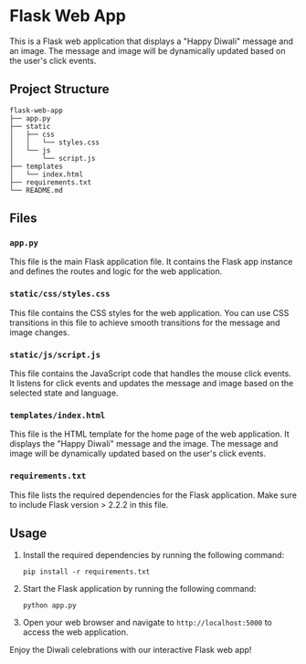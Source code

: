 # Flask Web App

This is a Flask web application that displays a "Happy Diwali" message and an image. The message and image will be dynamically updated based on the user's click events.

## Project Structure

```
flask-web-app
├── app.py
├── static
│   ├── css
│   │   └── styles.css
│   └── js
│       └── script.js
├── templates
│   └── index.html
├── requirements.txt
└── README.md
```

## Files

### `app.py`

This file is the main Flask application file. It contains the Flask app instance and defines the routes and logic for the web application.

### `static/css/styles.css`

This file contains the CSS styles for the web application. You can use CSS transitions in this file to achieve smooth transitions for the message and image changes.

### `static/js/script.js`

This file contains the JavaScript code that handles the mouse click events. It listens for click events and updates the message and image based on the selected state and language.

### `templates/index.html`

This file is the HTML template for the home page of the web application. It displays the "Happy Diwali" message and the image. The message and image will be dynamically updated based on the user's click events.

### `requirements.txt`

This file lists the required dependencies for the Flask application. Make sure to include Flask version > 2.2.2 in this file.

## Usage

1. Install the required dependencies by running the following command:
   ```
   pip install -r requirements.txt
   ```

2. Start the Flask application by running the following command:
   ```
   python app.py
   ```

3. Open your web browser and navigate to `http://localhost:5000` to access the web application.

Enjoy the Diwali celebrations with our interactive Flask web app!